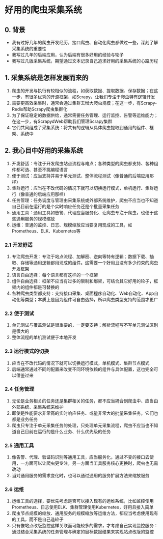 # 好用的爬虫采集系统

## 0. 背景

* 我有过好几年的爬虫开发经历，接口爬虫、自动化爬虫都做过一些，深刻了解采集系统的重要性
* 我写过几年的后端应用，认为后端有很多好用的经验与轮子
* 我写过几版采集系统，期望通过文本记录自己追求好用的采集系统的心路历程

## 1. 采集系统是怎样发展而来的

1. 爬虫的开发与执行有较相似的流程，如获取数据、提取数据、保存数据；在这一步，有很多优秀的开源框架，如Scrapy，让我们专注于爬虫特有逻辑开发
2. 需要更高效采集时，通常会通过集群去增大爬虫规模；在这一步，有Scrapy-Redis帮助Scrapy爬虫集群化
3. 为了保证稳定的数据供给，通常需要任务管理、运行监控、告警等运维能力；在这一步，有ScrapydWeb帮助我们管理Scrapy集群
4. 它们共同组成了采集系统：将共有的逻辑从具体爬虫提取到通用的组件、框架、系统中

## 2. 我心目中好用的采集系统

1. 开发舒适：专注于开发爬虫站点流程与难点；各种类型的爬虫都支持、各种组件都可选、甚至不挑编程语言
2. 便于测试：应当支持并易于单元测试、整体流程测试（像普通的后端应用那样）
3. 集群运行：应当在不改代码的情况下就可以切换运行模式，单机运行、集群运行（像普通的后端应用那样）
4. 任务管理：任务调度与管理由采集系统或外部系统维护，爬虫不应当也不知道自己目前在运行的是个实时响应任务还是个批量采集任务
5. 通用工具：通用工具如告警、代理应当服务化、让爬虫专注于爬虫，也便于这些通用服务的规模缩放
6. 运维：普通的监控、日志、规模缩放应当要复用现成的工具，如Prometheus、ELK、Kubernetes等

### 2.1 开发舒适

1. 专注爬虫开发：专注于站点流程、加解密、逆向等特有逻辑；数据下载、抽取、存储等通用逻辑都用现成的组件。这需要一个好用且没有多少约束的爬虫开发框架
2. 语言自由选择：每个语言都有这样的一个框架
3. 组件自由选择：框架不应当有过多的限制和绑架，可结合其它好用的轮子，框架内的组件都是可替换的
4. 各种爬虫类型都支持：支持接口采集、桌面程序自动化、Web自动化、App自动化等类型；本质上是因为组件可自由选择，所以爬虫类型支持的范围才更广

### 2.2 便于测试

1. 单元测试与覆盖测试是很重要的，一定要支持；解析流程写不写单元测试区别是很大的
2. 整体流程的单机测试便于本地开发

### 2.3 运行模式的切换

1. 应当在不改代码的情况下就可以切换运行模式，单机模式、集群节点模式
2. 后端通常通过不同的配置来改变不同环境依赖的组件与具体配置，这也完全可以借鉴过来

### 2.4 任务管理

1. 无论是业务相关的任务还是集群相关的任务，都不应当耦合到爬虫中、应当由外部系统、采集系统来维护
2. 即使是性能要求非常高的实时响应任务、或量非常大的批量采集任务，它们也都是业务任务
3. 爬虫只专注于单元采集任务的处理，只处理单元采集流程，爬虫不应当也不知道自己目前在运行的是什么业务、什么优先级的任务

### 2.5 通用工具

1. 像告警、代理、验证码识别等通用工具，应当服务化，通过不变的接口去使用，一方面可以让爬虫更专注，另一方面当工具服务核心更换时，爬虫也无需改动
2. 当对通用服务的需求变化时，也可以通过通用的服务扩展方法来缩放服务

### 2.6 运维

1. 运维工具的选择，要优先考虑是否可以接入现有的运维系统，比如监控使用Prometheus、日志使用ELK、集群管理使用Kubernetes，好用且接入简单
2. 爬虫节点规模的缩放、通用服务的规模缩放等运维方法，都应当考虑使用现有的工具，而不是自己造轮子
3. 只有像站点改版监控这样关联面可能较多的需求，才考虑自己实现监控服务：通过结合采集系统的任务管理与确定的目标数据结果来实现站点改版的监控
